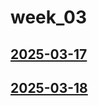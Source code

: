 # week_03 <!-- markmap: foldAll -->
## [2025-03-17](2025-03-17/2025-03-17.html)
## [2025-03-18](2025-03-18/2025-03-18.html)
